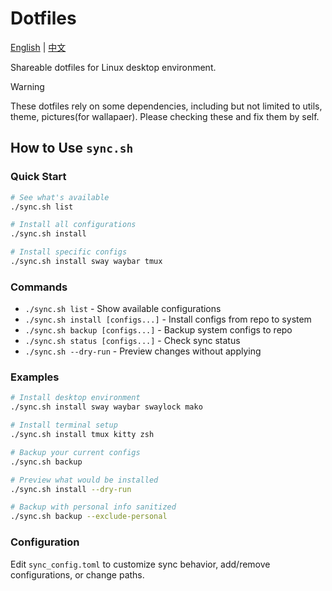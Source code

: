 # Dotfiles

[English](README.md) | [中文](README.zh-cn.md)

Shareable dotfiles for Linux desktop environment.

> [!WARNING]
> These dotfiles rely on some dependencies, including but not limited to utils, theme, pictures(for wallapaer). Please checking these and fix them by self.

## How to Use `sync.sh`

### Quick Start
```bash
# See what's available
./sync.sh list

# Install all configurations
./sync.sh install

# Install specific configs
./sync.sh install sway waybar tmux
```

### Commands
- `./sync.sh list` - Show available configurations
- `./sync.sh install [configs...]` - Install configs from repo to system
- `./sync.sh backup [configs...]` - Backup system configs to repo  
- `./sync.sh status [configs...]` - Check sync status
- `./sync.sh --dry-run` - Preview changes without applying

### Examples
```bash
# Install desktop environment
./sync.sh install sway waybar swaylock mako

# Install terminal setup
./sync.sh install tmux kitty zsh

# Backup your current configs
./sync.sh backup

# Preview what would be installed
./sync.sh install --dry-run

# Backup with personal info sanitized
./sync.sh backup --exclude-personal
```

### Configuration

Edit `sync_config.toml` to customize sync behavior, add/remove configurations, or change paths.


